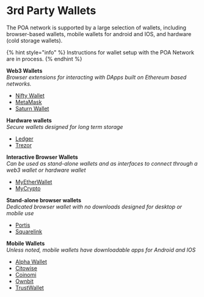 # 3rd Party Wallets

The POA network is supported by a large selection of wallets, including browser-based wallets, mobile wallets for android and IOS, and hardware \(cold storage wallets\).

{% hint style="info" %}
Instructions for wallet setup with the POA Network are in process.
{% endhint %}

**Web3 Wallets**  
_Browser extensions for interacting with DApps built on Ethereum based networks._

* [Nifty Wallet ](https://chrome.google.com/webstore/detail/nifty-wallet/jbdaocneiiinmjbjlgalhcelgbejmnid?hl=en)
* [MetaMask](https://metamask.io/)
* [Saturn Wallet](http://saturn.network)

**Hardware wallets**   
_Secure wallets designed for long term storage_

* [Ledger ](https://www.ledger.com/)
* [Trezor](https://trezor.io/)

**Interactive Browser Wallets**  
_Can be used as stand-alone wallets and as interfaces to connect through a web3 wallet or hardware wallet_

* [MyEtherWallet ](https://www.myetherwallet.com/access-my-wallet)
* [MyCrypto](https://mycrypto.com/)

**Stand-alone browser wallets**   
_Dedicated browser wallet with no downloads designed for desktop or mobile use_

* [Portis](https://www.portis.io/)
* [Squarelink](https://squarelink.com/)

**Mobile Wallets**  
_Unless noted, mobile wallets have downloadable apps for Android and IOS_

* [Alpha Wallet ](https://alphawallet.com/)
* [Citowise ](https://citowise.com/) 
* [Coinomi ](https://www.coinomi.com/en/)
* [Ownbit ](https://ownbit.io/en/)
* [TrustWallet](https://trustwallet.com/)





